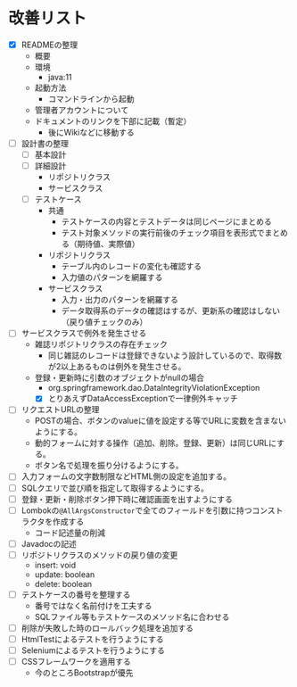 # 改善リスト

- [x] READMEの整理
    - 概要
    - 環境
        - java:11
    - 起動方法
        - コマンドラインから起動
    - 管理者アカウントについて
    - ドキュメントのリンクを下部に記載（暫定）
        - 後にWikiなどに移動する
- [ ] 設計書の整理
    - [ ] 基本設計
    - [ ] 詳細設計
        - リポジトリクラス
        - サービスクラス
    - [ ] テストケース
        - 共通
            - テストケースの内容とテストデータは同じページにまとめる
            - テスト対象メソッドの実行前後のチェック項目を表形式でまとめる（期待値、実際値）
        - リポジトリクラス
            - テーブル内のレコードの変化も確認する
            - 入力値のパターンを網羅する
        - サービスクラス
            - 入力・出力のパターンを網羅する
            - データ取得系のデータの確認はするが、更新系の確認はしない（戻り値チェックのみ）
- [ ] サービスクラスで例外を発生させる
    - 雑誌リポジトリクラスの存在チェック
        - 同じ雑誌のレコードは登録できないよう設計しているので、取得数が2以上あるものは例外を発生させる。
    - 登録・更新時に引数のオブジェクトがnullの場合
        - org.springframework.dao.DataIntegrityViolationException
        - [x] とりあえずDataAccessExceptionで一律例外キャッチ
- [ ] リクエストURLの整理
    - POSTの場合、ボタンのvalueに値を設定する等でURLに変数を含まないようにする。
    - 動的フォームに対する操作（追加、削除。登録、更新）は同じURLにする。
    - ボタン名で処理を振り分けるようにする。
- [ ] 入力フォームの文字数制限などHTML側の設定を追加する。
- [ ] SQLクエリで並び順を指定して取得するようにする。
- [ ] 登録・更新・削除ボタン押下時に確認画面を出すようにする
- [ ] Lombokの`@AllArgsConstructor`で全てのフィールドを引数に持つコンストラクタを作成する
    - コード記述量の削減
- [ ] Javadocの記述
- [ ] リポジトリクラスのメソッドの戻り値の変更
    - insert: void
    - update: boolean
    - delete: boolean
- [ ] テストケースの番号を整理する
    - 番号ではなく名前付けを工夫する
    - SQLファイル等もテストケースのメソッド名に合わせる
- [ ] 削除が失敗した時のロールバック処理を追加する
- [ ] HtmlTestによるテストを行うようにする
- [ ] Seleniumによるテストを行うようにする
- [ ] CSSフレームワークを適用する
    - 今のところBootstrapが優先

